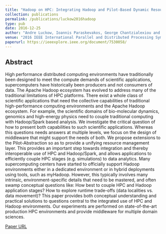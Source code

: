```yaml
---
title: "Hadoop on HPC: Integrating Hadoop and Pilot-Based Dynamic Resource Management"
collection: publications
permalink: /publications/luckow2016hadoop
type: pub
date: 2016-12-25
author: "Andre Luckow, Ioannis Paraskevakos, George Chantzialexiou and Shantenu Jha"
venue: "2016 IEEE International Parallel and Distributed Processing Symposium Workshops (IPDPSW)"
paperurl: https://ieeexplore.ieee.org/document/7530058/
---
```



## Abstract
High performance distributed computing environments have traditionally been designed to meet the compute demands of scientific applications, supercomputers have historically been producers and not consumers of data. The Apache Hadoop ecosystem has evolved to address many of the traditional limitations of HPC platforms. There exist a whole class of scientific applications that need the collective capabilities of traditional high-performance computing environments and the Apache Hadoop ecosystem. For example, the scientific domains of bio-molecular dynamics, genomics and high-energy physics need to couple traditional computing with Hadoop/Spark based analysis. We investigate the critical question of how to present both capabilities to such scientific applications. Whereas this questions needs answers at multiple levels, we focus on the design of middleware that might support the needs of both. We propose extensions to the Pilot-Abstraction so as to provide a unifying resource management layer. This provides an important step towards integration and thereby interoperable use of HPC and Hadoop/Spark, and allows applications to efficiently couple HPC stages (e.g. simulations) to data analytics. Many supercomputing centers have started to officially support Hadoop environments either in a dedicated environment or in hybrid deployments using tools, such as myHadoop. However, this typically involves many intrinsic, environment-specific details that need to be mastered, and often swamp conceptual questions like: How best to couple HPC and Hadoop application stages? How to explore runtime trade-offs (data localities vs. data movement)? This paper provides both conceptual understanding and practical solutions to questions central to the integrated use of HPC and Hadoop environments. Our experiments are performed on state-of-the-art production HPC environments and provide middleware for multiple domain sciences.

[Paper URL](https://ieeexplore.ieee.org/document/7530058/)